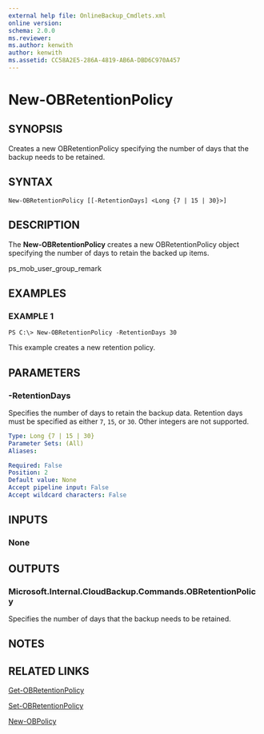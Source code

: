 ```yaml
---
external help file: OnlineBackup_Cmdlets.xml
online version: 
schema: 2.0.0
ms.reviewer:
ms.author: kenwith
author: kenwith
ms.assetid: CC58A2E5-286A-4819-AB6A-DBD6C970A457
---
```


# New-OBRetentionPolicy

## SYNOPSIS
Creates a new OBRetentionPolicy specifying the number of days that the backup needs to be retained.

## SYNTAX

```
New-OBRetentionPolicy [[-RetentionDays] <Long {7 | 15 | 30}>]
```

## DESCRIPTION
The **New-OBRetentionPolicy** creates a new OBRetentionPolicy object specifying the number of days to retain the backed up items.

ps_mob_user_group_remark

## EXAMPLES

### EXAMPLE 1
```
PS C:\> New-OBRetentionPolicy -RetentionDays 30
```

This example creates a new retention policy.

## PARAMETERS

### -RetentionDays
Specifies the number of days to retain the backup data.
Retention days must be specified as either `7`, `15`, or `30`.
Other integers are not supported.

```yaml
Type: Long {7 | 15 | 30}
Parameter Sets: (All)
Aliases: 

Required: False
Position: 2
Default value: None
Accept pipeline input: False
Accept wildcard characters: False
```

## INPUTS

### None

## OUTPUTS

### Microsoft.Internal.CloudBackup.Commands.OBRetentionPolicy
Specifies the number of days that the backup needs to be retained.

## NOTES

## RELATED LINKS

[Get-OBRetentionPolicy](./Get-OBRetentionPolicy.md)

[Set-OBRetentionPolicy](./Set-OBRetentionPolicy.md)

[New-OBPolicy](./New-OBPolicy.md)

